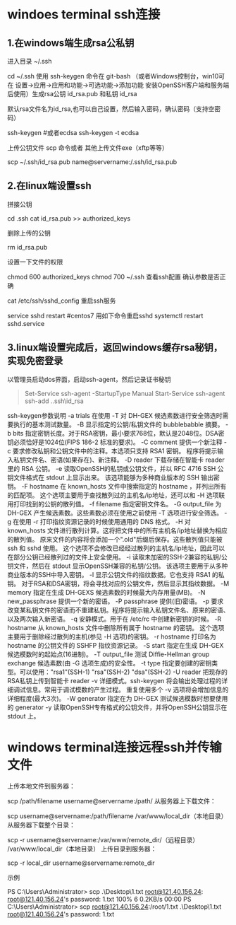 # windoes terminal ssh连接

## 1.在windows端生成rsa公私钥

进入目录 ~/.ssh

cd ~/.ssh
使用 ssh-keygen 命令在 git-bash （或者Windows控制台，win10可在 设置->应用->应用和功能->可选功能->添加功能 安装OpenSSH客户端和服务端后使用）生成rsa公钥 id_rsa.pub 和私钥 id_rsa

默认rsa文件名为id_rsa,也可以自己设置，然后输入密码，确认密码（支持空密码）

ssh-keygen 
#或者ecdsa
ssh-keygen -t ecdsa

上传公钥文件 scp 命令或者 其他上传文件exe（xftp等等）

scp  ~/.ssh/id_rsa.pub name@servername:/.ssh/id_rsa.pub

## 2.在linux端设置ssh

拼接公钥

cd .ssh
cat id_rsa.pub >> authorized_keys

删除上传的公钥

rm id_rsa.pub

设置一下文件的权限

chmod 600 authorized_keys 
chmod 700 ~/.ssh
查看ssh配置 确认参数是否正确

cat /etc/ssh/sshd_config
重启ssh服务

service sshd restart
#centos7 用如下命令重启sshd
systemctl restart sshd.service

## 3.linux端设置完成后，返回windows缓存rsa秘钥，实现免密登录

以管理员启动dos界面，启动ssh-agent，然后记录证书秘钥

>Set-Service ssh-agent -StartupType Manual
>Start-Service ssh-agent
>ssh-add .\.ssh\id_rsa



ssh-keygen参数说明
     -a trials
             在使用 -T 对 DH-GEX 候选素数进行安全筛选时需要执行的基本测试数量。
     -B      显示指定的公钥/私钥文件的 bubblebabble 摘要。
     -b bits
             指定密钥长度。对于RSA密钥，最小要求768位，默认是2048位。DSA密钥必须恰好是1024位(FIPS 186-2 标准的要求)。
     -C comment
             提供一个新注释
     -c      要求修改私钥和公钥文件中的注释。本选项只支持 RSA1 密钥。
             程序将提示输入私钥文件名、密语(如果存在)、新注释。
     -D reader
             下载存储在智能卡 reader 里的 RSA 公钥。
     -e      读取OpenSSH的私钥或公钥文件，并以 RFC 4716 SSH 公钥文件格式在 stdout 上显示出来。
             该选项能够为多种商业版本的 SSH 输出密钥。
     -F hostname
             在 known_hosts 文件中搜索指定的 hostname ，并列出所有的匹配项。
             这个选项主要用于查找散列过的主机名/ip地址，还可以和 -H 选项联用打印找到的公钥的散列值。
     -f filename
             指定密钥文件名。
     -G output_file
             为 DH-GEX 产生候选素数。这些素数必须在使用之前使用 -T 选项进行安全筛选。
     -g      在使用 -r 打印指纹资源记录的时候使用通用的 DNS 格式。
     -H      对 known_hosts 文件进行散列计算。这将把文件中的所有主机名/ip地址替换为相应的散列值。
             原来文件的内容将会添加一个".old"后缀后保存。这些散列值只能被 ssh 和 sshd 使用。
             这个选项不会修改已经经过散列的主机名/ip地址，因此可以在部分公钥已经散列过的文件上安全使用。
     -i      读取未加密的SSH-2兼容的私钥/公钥文件，然后在 stdout 显示OpenSSH兼容的私钥/公钥。
             该选项主要用于从多种商业版本的SSH中导入密钥。
     -l      显示公钥文件的指纹数据。它也支持 RSA1 的私钥。
             对于RSA和DSA密钥，将会寻找对应的公钥文件，然后显示其指纹数据。
     -M memory
             指定在生成 DH-GEXS 候选素数的时候最大内存用量(MB)。
     -N new_passphrase
             提供一个新的密语。
     -P passphrase
             提供(旧)密语。
     -p      要求改变某私钥文件的密语而不重建私钥。程序将提示输入私钥文件名、原来的密语、以及两次输入新密语。
     -q      安静模式。用于在 /etc/rc 中创建新密钥的时候。
     -R hostname
             从 known_hosts 文件中删除所有属于 hostname 的密钥。
             这个选项主要用于删除经过散列的主机(参见 -H 选项)的密钥。
     -r hostname
             打印名为 hostname 的公钥文件的 SSHFP 指纹资源记录。
     -S start
             指定在生成 DH-GEX 候选模数时的起始点(16进制)。
     -T output_file
             测试 Diffie-Hellman group exchange 候选素数(由 -G 选项生成)的安全性。
     -t type
             指定要创建的密钥类型。可以使用："rsa1"(SSH-1) "rsa"(SSH-2) "dsa"(SSH-2)
     -U reader
             把现存的RSA私钥上传到智能卡 reader
     -v      详细模式。ssh-keygen 将会输出处理过程的详细调试信息。常用于调试模数的产生过程。
             重复使用多个 -v 选项将会增加信息的详细程度(最大3次)。
     -W generator
             指定在为 DH-GEX 测试候选模数时想要使用的 generator
     -y      读取OpenSSH专有格式的公钥文件，并将OpenSSH公钥显示在 stdout 上。

# windows terminal连接远程ssh并传输文件

上传本地文件到服务器：

scp /path/filename username@servername:/path/
从服务器上下载文件：

scp username@servername:/path/filename /var/www/local_dir（本地目录）
从服务器下载整个目录：

scp -r username@servername:/var/www/remote_dir/（远程目录） /var/www/local_dir（本地目录）
上传目录到服务器：

scp -r local_dir username@servername:remote_dir

示例

PS C:\Users\Administrator> scp .\Desktop\1.txt root@121.40.156.24:
root@121.40.156.24's password:
1.txt                                                                                 100%    6     0.2KB/s   00:00
PS C:\Users\Administrator> scp root@121.40.156.24:/root/1.txt  .\Desktop\1.txt
root@121.40.156.24's password:
1.txt